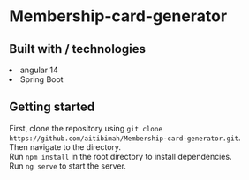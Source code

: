 # Membership-card-generator

## Built with / technologies
<li>angular 14
<li>Spring Boot
  
## Getting started
First, clone the repository using `git clone https://github.com/aitibimah/Membership-card-generator.git`.
  <br>
Then navigate to the directory.
  <br>
Run `npm install` in the root directory to install dependencies.
  <br>
Run `ng serve` to start the server.




